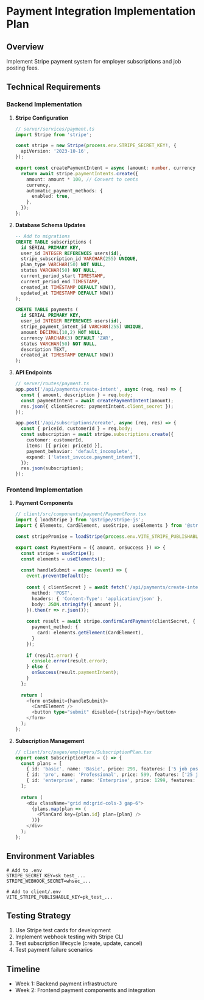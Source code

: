 # Payment Integration Implementation Plan

## Overview
Implement Stripe payment system for employer subscriptions and job posting fees.

## Technical Requirements

### Backend Implementation
1. **Stripe Configuration**
   ```typescript
   // server/services/payment.ts
   import Stripe from 'stripe';
   
   const stripe = new Stripe(process.env.STRIPE_SECRET_KEY!, {
     apiVersion: '2023-10-16',
   });
   
   export const createPaymentIntent = async (amount: number, currency = 'zar') => {
     return await stripe.paymentIntents.create({
       amount: amount * 100, // Convert to cents
       currency,
       automatic_payment_methods: {
         enabled: true,
       },
     });
   };
   ```

2. **Database Schema Updates**
   ```sql
   -- Add to migrations
   CREATE TABLE subscriptions (
     id SERIAL PRIMARY KEY,
     user_id INTEGER REFERENCES users(id),
     stripe_subscription_id VARCHAR(255) UNIQUE,
     plan_type VARCHAR(50) NOT NULL,
     status VARCHAR(50) NOT NULL,
     current_period_start TIMESTAMP,
     current_period_end TIMESTAMP,
     created_at TIMESTAMP DEFAULT NOW(),
     updated_at TIMESTAMP DEFAULT NOW()
   );
   
   CREATE TABLE payments (
     id SERIAL PRIMARY KEY,
     user_id INTEGER REFERENCES users(id),
     stripe_payment_intent_id VARCHAR(255) UNIQUE,
     amount DECIMAL(10,2) NOT NULL,
     currency VARCHAR(3) DEFAULT 'ZAR',
     status VARCHAR(50) NOT NULL,
     description TEXT,
     created_at TIMESTAMP DEFAULT NOW()
   );
   ```

3. **API Endpoints**
   ```typescript
   // server/routes/payment.ts
   app.post('/api/payments/create-intent', async (req, res) => {
     const { amount, description } = req.body;
     const paymentIntent = await createPaymentIntent(amount);
     res.json({ clientSecret: paymentIntent.client_secret });
   });
   
   app.post('/api/subscriptions/create', async (req, res) => {
     const { priceId, customerId } = req.body;
     const subscription = await stripe.subscriptions.create({
       customer: customerId,
       items: [{ price: priceId }],
       payment_behavior: 'default_incomplete',
       expand: ['latest_invoice.payment_intent'],
     });
     res.json(subscription);
   });
   ```

### Frontend Implementation
1. **Payment Components**
   ```typescript
   // client/src/components/payment/PaymentForm.tsx
   import { loadStripe } from '@stripe/stripe-js';
   import { Elements, CardElement, useStripe, useElements } from '@stripe/react-stripe-js';
   
   const stripePromise = loadStripe(process.env.VITE_STRIPE_PUBLISHABLE_KEY!);
   
   export const PaymentForm = ({ amount, onSuccess }) => {
     const stripe = useStripe();
     const elements = useElements();
     
     const handleSubmit = async (event) => {
       event.preventDefault();
       
       const { clientSecret } = await fetch('/api/payments/create-intent', {
         method: 'POST',
         headers: { 'Content-Type': 'application/json' },
         body: JSON.stringify({ amount }),
       }).then(r => r.json());
       
       const result = await stripe.confirmCardPayment(clientSecret, {
         payment_method: {
           card: elements.getElement(CardElement),
         }
       });
       
       if (result.error) {
         console.error(result.error);
       } else {
         onSuccess(result.paymentIntent);
       }
     };
     
     return (
       <form onSubmit={handleSubmit}>
         <CardElement />
         <button type="submit" disabled={!stripe}>Pay</button>
       </form>
     );
   };
   ```

2. **Subscription Management**
   ```typescript
   // client/src/pages/employers/SubscriptionPlan.tsx
   export const SubscriptionPlan = () => {
     const plans = [
       { id: 'basic', name: 'Basic', price: 299, features: ['5 job posts', 'Basic support'] },
       { id: 'pro', name: 'Professional', price: 599, features: ['25 job posts', 'Priority support', 'Analytics'] },
       { id: 'enterprise', name: 'Enterprise', price: 1299, features: ['Unlimited posts', 'Dedicated support', 'Custom branding'] }
     ];
     
     return (
       <div className="grid md:grid-cols-3 gap-6">
         {plans.map(plan => (
           <PlanCard key={plan.id} plan={plan} />
         ))}
       </div>
     );
   };
   ```

## Environment Variables
```env
# Add to .env
STRIPE_SECRET_KEY=sk_test_...
STRIPE_WEBHOOK_SECRET=whsec_...

# Add to client/.env
VITE_STRIPE_PUBLISHABLE_KEY=pk_test_...
```

## Testing Strategy
1. Use Stripe test cards for development
2. Implement webhook testing with Stripe CLI
3. Test subscription lifecycle (create, update, cancel)
4. Test payment failure scenarios

## Timeline
- Week 1: Backend payment infrastructure
- Week 2: Frontend payment components and integration
